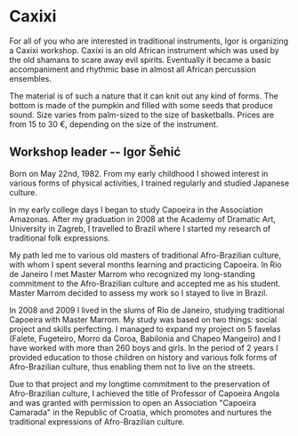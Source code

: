 # Caxixi

For all of you who are interested in traditional instruments, Igor is
organizing a Caxixi workshop. Caxixi is an old African instrument which was
used by the old shamans to scare away evil spirits. Eventually it became a
basic accompaniment and rhythmic base in almost all African percussion
ensembles.

The material is of such a nature that it can knit out any kind of forms. The
bottom is made of the pumpkin and filled with some seeds that produce sound.
Size varies from palm-sized to the size of basketballs. Prices are from 15 to
30 €, depending on the size of the instrument.

## Workshop leader -- **Igor Šehić**

Born on May 22nd, 1982. From my early childhood I showed interest in various
forms of physical activities, I trained regularly and studied Japanese culture.

In my early college days I began to study Capoeira in the Association Amazonas.
After my graduation in 2008 at the Academy of Dramatic Art, University in
Zagreb, I travelled to Brazil where I started my research of traditional folk
expressions.

My path led me to various old masters of traditional Afro-Brazilian culture,
with whom I spent several months learning and practicing Capoeira. In Rio de
Janeiro I met Master Marrom who recognized my long-standing commitment to the
Afro-Brazilian culture and accepted me as his student. Master Marrom decided to
assess my work so I stayed to live in Brazil.

In 2008 and 2009 I lived in the slums of Rio de Janeiro, studying traditional
Capoeira with Master Marrom. My study was based on two things: social project
and skills perfecting. I managed to expand my project on 5 favelas (Falete,
Fugeteiro, Morro da Coroa, Babilonia and Chapeo Mangeiro) and I have worked
with more than 260 boys and girls. In the period of 2 years I provided
education to those children on history and various folk forms of Afro-Brazilian
culture, thus enabling them not to live on the streets.

Due to that project and my longtime commitment to the preservation of
Afro-Brazilian culture, I achieved the title of Professor of Capoeira Angola
and was granted with permission to open an Association "Capoeira Camarada" in
the Republic of Croatia, which promotes and nurtures the traditional
expressions of Afro-Brazilian culture.
